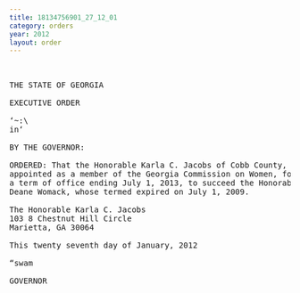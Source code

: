 ```yaml
---
title: 18134756901_27_12_01
category: orders
year: 2012
layout: order
---
```


<pre>     

THE STATE OF GEORGIA

EXECUTIVE ORDER

‘~:\
in‘

BY THE GOVERNOR:

ORDERED: That the Honorable Karla C. Jacobs of Cobb County, Georgia, is
appointed as a member of the Georgia Commission on Women, for
a term of office ending July 1, 2013, to succeed the Honorable
Deane Womack, whose termed expired on July 1, 2009.

The Honorable Karla C. Jacobs
103 8 Chestnut Hill Circle
Marietta, GA 30064

This twenty seventh day of January, 2012

“swam

GOVERNOR

</pre>
